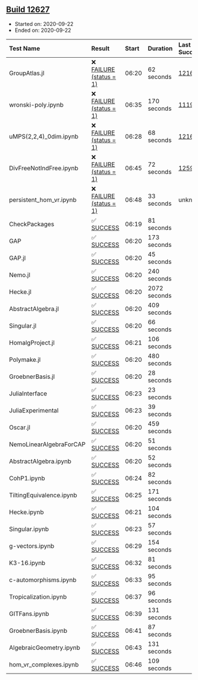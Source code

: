 ## [Build 12627](https://oscarci.mathematik.uni-kl.de/job/oscar/12627/)

* Started on: 2020-09-22
* Ended on: 2020-09-22

| Test Name    | Result | Start | Duration | Last Success | First Failure |
|:-------------|:-------|:------|:---------|:-------------|:--------------|
| GroupAtlas.jl | ❌ [FAILURE (status = 1)](https://oscarci.mathematik.uni-kl.de/job/oscar/12627/artifact/logs/build-12627/GroupAtlas.jl.log) | 06:20 | 62 seconds | [12167](https://oscarci.mathematik.uni-kl.de/job/oscar/12167/) | [12168](https://oscarci.mathematik.uni-kl.de/job/oscar/12168/) |
| wronski-poly.ipynb | ❌ [FAILURE (status = 1)](https://oscarci.mathematik.uni-kl.de/job/oscar/12627/artifact/logs/build-12627/wronski-poly.ipynb.log) | 06:35 | 170 seconds | [11192](https://oscarci.mathematik.uni-kl.de/job/oscar/11192/) | [11193](https://oscarci.mathematik.uni-kl.de/job/oscar/11193/) |
| uMPS(2,2,4)_0dim.ipynb | ❌ [FAILURE (status = 1)](https://oscarci.mathematik.uni-kl.de/job/oscar/12627/artifact/logs/build-12627/uMPS-2-2-4-_0dim.ipynb.log) | 06:28 | 68 seconds | [12167](https://oscarci.mathematik.uni-kl.de/job/oscar/12167/) | [12168](https://oscarci.mathematik.uni-kl.de/job/oscar/12168/) |
| DivFreeNotIndFree.ipynb | ❌ [FAILURE (status = 1)](https://oscarci.mathematik.uni-kl.de/job/oscar/12627/artifact/logs/build-12627/DivFreeNotIndFree.ipynb.log) | 06:45 | 72 seconds | [12594](https://oscarci.mathematik.uni-kl.de/job/oscar/12594/) | [12595](https://oscarci.mathematik.uni-kl.de/job/oscar/12595/) |
| persistent_hom_vr.ipynb | ❌ [FAILURE (status = 1)](https://oscarci.mathematik.uni-kl.de/job/oscar/12627/artifact/logs/build-12627/persistent_hom_vr.ipynb.log) | 06:48 | 33 seconds | unknown | unknown |
| CheckPackages | ✅ [SUCCESS](https://oscarci.mathematik.uni-kl.de/job/oscar/12627/artifact/logs/build-12627/CheckPackages.log) | 06:19 | 81 seconds |  |  |
| GAP | ✅ [SUCCESS](https://oscarci.mathematik.uni-kl.de/job/oscar/12627/artifact/logs/build-12627/GAP.log) | 06:20 | 173 seconds |  |  |
| GAP.jl | ✅ [SUCCESS](https://oscarci.mathematik.uni-kl.de/job/oscar/12627/artifact/logs/build-12627/GAP.jl.log) | 06:20 | 45 seconds |  |  |
| Nemo.jl | ✅ [SUCCESS](https://oscarci.mathematik.uni-kl.de/job/oscar/12627/artifact/logs/build-12627/Nemo.jl.log) | 06:20 | 240 seconds |  |  |
| Hecke.jl | ✅ [SUCCESS](https://oscarci.mathematik.uni-kl.de/job/oscar/12627/artifact/logs/build-12627/Hecke.jl.log) | 06:20 | 2072 seconds |  |  |
| AbstractAlgebra.jl | ✅ [SUCCESS](https://oscarci.mathematik.uni-kl.de/job/oscar/12627/artifact/logs/build-12627/AbstractAlgebra.jl.log) | 06:20 | 409 seconds |  |  |
| Singular.jl | ✅ [SUCCESS](https://oscarci.mathematik.uni-kl.de/job/oscar/12627/artifact/logs/build-12627/Singular.jl.log) | 06:20 | 66 seconds |  |  |
| HomalgProject.jl | ✅ [SUCCESS](https://oscarci.mathematik.uni-kl.de/job/oscar/12627/artifact/logs/build-12627/HomalgProject.jl.log) | 06:21 | 106 seconds |  |  |
| Polymake.jl | ✅ [SUCCESS](https://oscarci.mathematik.uni-kl.de/job/oscar/12627/artifact/logs/build-12627/Polymake.jl.log) | 06:20 | 480 seconds |  |  |
| GroebnerBasis.jl | ✅ [SUCCESS](https://oscarci.mathematik.uni-kl.de/job/oscar/12627/artifact/logs/build-12627/GroebnerBasis.jl.log) | 06:20 | 28 seconds |  |  |
| JuliaInterface | ✅ [SUCCESS](https://oscarci.mathematik.uni-kl.de/job/oscar/12627/artifact/logs/build-12627/JuliaInterface.log) | 06:23 | 23 seconds |  |  |
| JuliaExperimental | ✅ [SUCCESS](https://oscarci.mathematik.uni-kl.de/job/oscar/12627/artifact/logs/build-12627/JuliaExperimental.log) | 06:23 | 39 seconds |  |  |
| Oscar.jl | ✅ [SUCCESS](https://oscarci.mathematik.uni-kl.de/job/oscar/12627/artifact/logs/build-12627/Oscar.jl.log) | 06:20 | 459 seconds |  |  |
| NemoLinearAlgebraForCAP | ✅ [SUCCESS](https://oscarci.mathematik.uni-kl.de/job/oscar/12627/artifact/logs/build-12627/NemoLinearAlgebraForCAP.log) | 06:20 | 51 seconds |  |  |
| AbstractAlgebra.ipynb | ✅ [SUCCESS](https://oscarci.mathematik.uni-kl.de/job/oscar/12627/artifact/logs/build-12627/AbstractAlgebra.ipynb.log) | 06:20 | 52 seconds |  |  |
| CohP1.ipynb | ✅ [SUCCESS](https://oscarci.mathematik.uni-kl.de/job/oscar/12627/artifact/logs/build-12627/CohP1.ipynb.log) | 06:24 | 82 seconds |  |  |
| TiltingEquivalence.ipynb | ✅ [SUCCESS](https://oscarci.mathematik.uni-kl.de/job/oscar/12627/artifact/logs/build-12627/TiltingEquivalence.ipynb.log) | 06:25 | 171 seconds |  |  |
| Hecke.ipynb | ✅ [SUCCESS](https://oscarci.mathematik.uni-kl.de/job/oscar/12627/artifact/logs/build-12627/Hecke.ipynb.log) | 06:21 | 104 seconds |  |  |
| Singular.ipynb | ✅ [SUCCESS](https://oscarci.mathematik.uni-kl.de/job/oscar/12627/artifact/logs/build-12627/Singular.ipynb.log) | 06:23 | 57 seconds |  |  |
| g-vectors.ipynb | ✅ [SUCCESS](https://oscarci.mathematik.uni-kl.de/job/oscar/12627/artifact/logs/build-12627/g-vectors.ipynb.log) | 06:29 | 154 seconds |  |  |
| K3-16.ipynb | ✅ [SUCCESS](https://oscarci.mathematik.uni-kl.de/job/oscar/12627/artifact/logs/build-12627/K3-16.ipynb.log) | 06:32 | 81 seconds |  |  |
| c-automorphisms.ipynb | ✅ [SUCCESS](https://oscarci.mathematik.uni-kl.de/job/oscar/12627/artifact/logs/build-12627/c-automorphisms.ipynb.log) | 06:33 | 95 seconds |  |  |
| Tropicalization.ipynb | ✅ [SUCCESS](https://oscarci.mathematik.uni-kl.de/job/oscar/12627/artifact/logs/build-12627/Tropicalization.ipynb.log) | 06:37 | 96 seconds |  |  |
| GITFans.ipynb | ✅ [SUCCESS](https://oscarci.mathematik.uni-kl.de/job/oscar/12627/artifact/logs/build-12627/GITFans.ipynb.log) | 06:39 | 131 seconds |  |  |
| GroebnerBasis.ipynb | ✅ [SUCCESS](https://oscarci.mathematik.uni-kl.de/job/oscar/12627/artifact/logs/build-12627/GroebnerBasis.ipynb.log) | 06:41 | 87 seconds |  |  |
| AlgebraicGeometry.ipynb | ✅ [SUCCESS](https://oscarci.mathematik.uni-kl.de/job/oscar/12627/artifact/logs/build-12627/AlgebraicGeometry.ipynb.log) | 06:43 | 131 seconds |  |  |
| hom_vr_complexes.ipynb | ✅ [SUCCESS](https://oscarci.mathematik.uni-kl.de/job/oscar/12627/artifact/logs/build-12627/hom_vr_complexes.ipynb.log) | 06:46 | 109 seconds |  |  |
